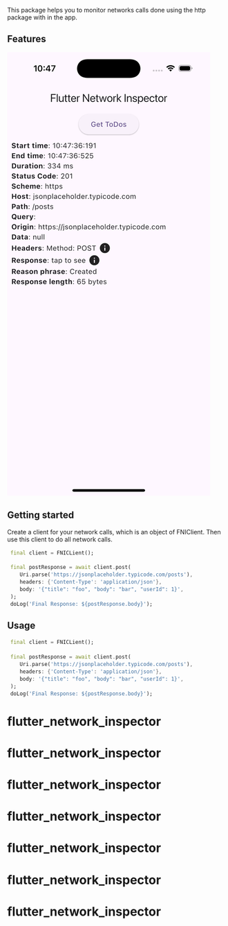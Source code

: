 This package helps you to monitor networks calls done using the http package with in the app.

## Features

![App Screenshot](./screenshot1.png)

## Getting started

Create a client for your network calls, which is an object of FNIClient.
Then use this client to do all network calls.

```dart
 final client = FNICLient();

 final postResponse = await client.post(
    Uri.parse('https://jsonplaceholder.typicode.com/posts'),
    headers: {'Content-Type': 'application/json'},
    body: '{"title": "foo", "body": "bar", "userId": 1}',
 );
 doLog('Final Response: ${postResponse.body}');
```

## Usage

```dart
 final client = FNICLient();

 final postResponse = await client.post(
    Uri.parse('https://jsonplaceholder.typicode.com/posts'),
    headers: {'Content-Type': 'application/json'},
    body: '{"title": "foo", "body": "bar", "userId": 1}',
 );
 doLog('Final Response: ${postResponse.body}');
```


# flutter_network_inspector
# flutter_network_inspector
# flutter_network_inspector
# flutter_network_inspector
# flutter_network_inspector
# flutter_network_inspector
# flutter_network_inspector
